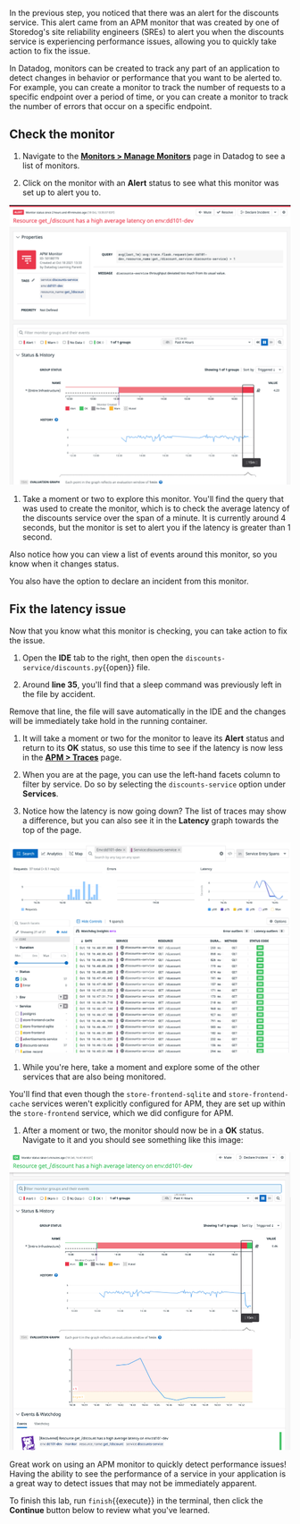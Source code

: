 In the previous step, you noticed that there was an alert for the discounts service. This alert came from an APM monitor that was created by one of Storedog's site reliability engineers (SREs) to alert you when the discounts service is experiencing performance issues, allowing you to quickly take action to fix the issue. 

In Datadog, monitors can be created to track any part of an application to detect changes in behavior or performance that you want to be alerted to. For example, you can create a monitor to track the number of requests to a specific endpoint over a period of time, or you can create a monitor to track the number of errors that occur on a specific endpoint.

## Check the monitor

1. Navigate to the <a href="https://app.datadoghq.com/monitors/manage" target="_datadog">**Monitors > Manage Monitors**</a> page in Datadog to see a list of monitors.

1. Click on the monitor with an **Alert** status to see what this monitor was set up to alert you to.

  ![The monitor page displays the settings and status for the monitor.](assets/monitor-status.png)

1. Take a moment or two to explore this monitor. You'll find the query that was used to create the monitor, which is to check the average latency of the discounts service over the span of a minute. It is currently around 4 seconds, but the monitor is set to alert you if the latency is greater than 1 second.

  Also notice how you can view a list of events around this monitor, so you know when it changes status. 

  You also have the option to declare an incident from this monitor.

## Fix the latency issue

Now that you know what this monitor is checking, you can take action to fix the issue.

1. Open the **IDE** tab to the right, then open the `discounts-service/discounts.py`{{open}} file.

1. Around **line 35**, you'll find that a sleep command was previously left in the file by accident. 

  Remove that line, the file will save automatically in the IDE and the changes will be immediately take hold in the running container.

1. It will take a moment or two for the monitor to leave its **Alert** status and return to its **OK** status, so use this time to see if the latency is now less in the <a href="https://app.datadoghq.com/apm/traces?query=env%3Add101-dev" target="_datadog"> **APM > Traces**</a> page.

1. When you are at the page, you can use the left-hand facets column to filter by service. Do so by selecting the `discounts-service` option under **Services**.

1. Notice how the latency is now going down? The list of traces may show a difference, but you can also see it in the **Latency** graph towards the top of the page.

  ![The APM > Traces page shows the latency of the discounts service.](assets/traces-latency.png)

1. While you're here, take a moment and explore some of the other services that are also being monitored. 

  You'll find that even though the `store-frontend-sqlite` and `store-frontend-cache` services weren't explicitly configured for APM, they are set up within the `store-frontend` service, which we did configure for APM. 

1. After a moment or two, the monitor should now be in a **OK** status. Navigate to it and you should see something like this image:

  ![The monitor page displays the settings and status for the monitor.](assets/monitor-status-ok.png)

Great work on using an APM monitor to quickly detect performance issues! Having the ability to see the performance of a service in your application is a great way to detect issues that may not be immediately apparent.

To finish this lab, run `finish`{{execute}} in the terminal, then click the **Continue** button below to review what you've learned.
